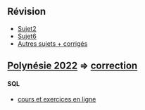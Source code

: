 ## Révision
* [Sujet2](https://github.com/thfruchart/tnsi/blob/main/DS/sujet_2.pdf)
* [Sujet6](https://pixees.fr/informatiquelycee/term/suj_bac/2021/sujet_6.pdf)
* [Autres sujets + corrigés](https://pixees.fr/informatiquelycee/term/suj_bac/)
## [Polynésie 2022](https://github.com/thfruchart/tnsi/blob/main/DS/J1PO-2022.pdf) => [correction](https://ens-fr.gitlab.io/algo2/9-BAC/1-jipo1/)
#### SQL
* [cours et exercices en ligne](https://fxjollois.github.io/cours-sql/)
